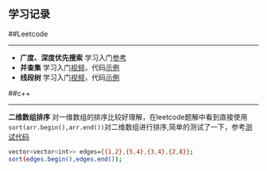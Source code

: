 ﻿## 学习记录 ##
##Leetcode


----------


* **广度、深度优先搜索**
学习入门[参考](https://www.bilibili.com/video/BV1Ks411579J?from=search&seid=11399053858632586820)
* **并查集**
学习入门[视频](https://www.bilibili.com/video/BV13t411v7Fs?from=search&seid=301133990733687838)，代码[示例](https://github.com/HiJaEn/LeetCodeHub/blob/master/code/Disjoint_set.cpp)
* **线段树**
学习入门[视频](https://www.bilibili.com/video/BV1cb411t7AM?from=search&seid=16819879578820315421)，代码[示例](https://github.com/HiJaEn/LeetCodeHub/blob/master/code/Segment_tree.cpp)

##c++


----------


**二维数组排序**
  对一维数组的排序比较好理解，在leetcode题解中看到直接使用```sort(arr.begin(),arr.end())```对二维数组进行排序,简单的测试了一下，参考[测试代码](https://github.com/HiJaEn/LeetCodeHub/blob/master/code/VectorVector_sort.cpp)
```bash
vector<vector<int>> edges={{1,2},{5,4},{3,4},{2,8}};
sort(edges.begin(),edges.end());
```

